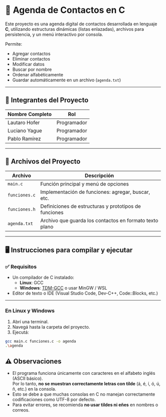 # 📒 Agenda de Contactos en C

Este proyecto es una agenda digital de contactos desarrollada en lenguaje **C**, utilizando estructuras dinámicas (listas enlazadas), archivos para persistencia, y un menú interactivo por consola.

Permite:

- Agregar contactos
- Eliminar contactos
- Modificar datos
- Buscar por nombre
- Ordenar alfabéticamente
- Guardar automáticamente en un archivo (`agenda.txt`)

---

## 👥 Integrantes del Proyecto

| Nombre Completo     | Rol                      |
|---------------------|--------------------------|
| Lautaro Hofer       | Programador |
| Luciano Yague       | Programador |
| Pablo Ramírez       | Programador |

---

## 🧩 Archivos del Proyecto

| Archivo         | Descripción                                                |
|----------------|------------------------------------------------------------|
| `main.c`        | Función principal y menú de opciones                      |
| `funciones.c`   | Implementación de funciones: agregar, buscar, etc.        |
| `funciones.h`   | Definiciones de estructuras y prototipos de funciones     |
| `agenda.txt`    | Archivo que guarda los contactos en formato texto plano   |

---

## 🖥️ Instrucciones para compilar y ejecutar

### ✅ Requisitos

- Un compilador de C instalado:
  - **Linux**: GCC
  - **Windows**: [TDM-GCC](https://jmeubank.github.io/tdm-gcc/) o usar MinGW / WSL
- Editor de texto o IDE (Visual Studio Code, Dev-C++, Code::Blocks, etc.)

---

### En Linux y Windows

1. Abrí una terminal.
2. Navegá hasta la carpeta del proyecto.
3. Ejecutá:

```bash
gcc main.c funciones.c -o agenda
.\agenda
```

## ⚠️ Observaciones

- El programa funciona únicamente con caracteres en el alfabeto inglés (ASCII básico).  
  Por lo tanto, **no se muestran correctamente letras con tilde** (á, é, í, ó, ú, ñ, etc.) en la consola.
- Esto se debe a que muchas consolas en C no manejan correctamente codificaciones como UTF-8 por defecto.
- Para evitar errores, se recomienda **no usar tildes ni eñes** en nombres o correos.